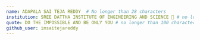 ```yaml
---
name: ADAPALA SAI TEJA REDDY  # No longer than 28 characters
institution: SREE DATTHA INSTITUTE OF ENGINEERING AND SCIENCE 🚩 # no longer than 58 characters
quote: DO THE IMPOSSIBLE AND BE ONLY YOU # no longer than 100 characters, avoid using quotes(") to guarantee the format remains the same.
github_user: imsaitejareddy
---
```

